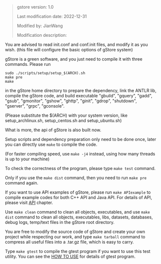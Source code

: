 > gstore version: 1.0
>
> Last modification date: 2022-12-31
>
> Modified by: JianWang
>
> Modification description: 

You are advised to read init.conf and conf.init files, and modify it as you wish. (this file will configure the basic options of gStore system)

gStore is a green software, and you just need to compile it with three commands. Please run

```
sudo ./scripts/setup/setup_$(ARCH).sh 
make pre
make

```
in the gStore home directory to prepare the dependency, link the ANTLR lib, compile the gStore code, and build executable "gbuild", "gquery", "gadd", "gsub", "gmonitor", "gshow", "ghttp", "ginit", "gdrop", "shutdown", "gserver", "grpc", "gconsole". 

(Please substitute the $(ARCH) with your system version, like setup_archlinux.sh, setup_centos.sh and setup_ubuntu.sh)

What is more, the api of gStore is also built now.

Setup scripts and dependency preparation only need to be done once, later you can directly use `make` to compile the code.

(For faster compiling speed, use `make -j4` instead, using how many threads is up to your machine)

To check the correctness of the program, please type `make test` command.

Only if you use the `make dist` command, then you need to run `make pre` command again.

If you want to use API examples of gStore, please run `make APIexample` to compile example codes for both C++ API and Java API. For details of API, please visit [API](API.md) chapter.

Use `make clean` command to clean all objects, executables, and use `make dist` command to clean all objects, executables, libs, datasets, databases, debug logs, temp/text files in the gStore root directory.

You are free to modify the source code of gStore and create your own project while respecting our work, and type `make tarball` command to compress all useful files into a .tar.gz file, which is easy to carry.

Type `make gtest` to compile the gtest program if you want to use this test utility. You can see the [HOW TO USE](USAGE.md) for details of gtest program.

